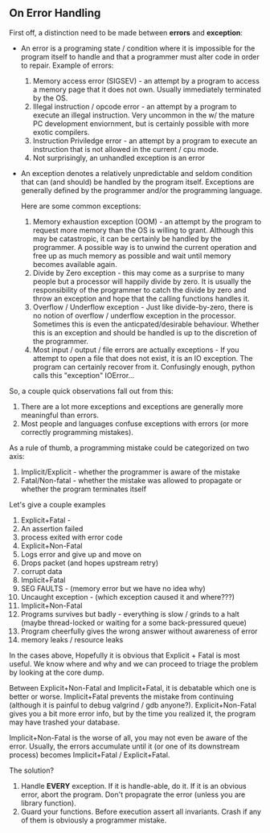## On Error Handling

First off, a distinction need to be made between **errors** and **exception**:

- An error is a programing state / condition where it is impossible for the program itself to handle and 
  that a programmer must alter code in order to repair. Example of errors:

  1. Memory access error (SIGSEV) - an attempt by a program to access a memory page that it does not own. 
     Usually immediately terminated by the OS.
  1. Illegal instruction / opcode error - an attempt by a program to execute an illegal instruction. Very uncommon in the w/ the mature PC development enviornment, but is certainly possible with more exotic compilers.
  1. Instruction Priviledge error - an attempt by a program to execute an instruction that is not allowed in the current / cpu mode. 
  1. Not surprisingly, an unhandled exception is an error

- An exception denotes a relatively unpredictable and seldom condition that can (and should) be handled by the program itself. 
  Exceptions are generally defined by the programmer and/or the programming language.
  
  Here are some common exceptions:

  1. Memory exhaustion exception (OOM) - an attempt by the program to request more memory than the OS is willing to grant.
    Although this may be catastropic, it can be certainly be handled by the programmer. 
    A possible way is to unwind the current operation and free up as much memory as possible and wait until memory becomes available again.
  1. Divide by Zero exception - this may come as a surprise to many people but a processor will happily divide by zero. 
    It is usually the responsibility of the programmer to catch the divide by zero and 
    throw an exception and hope that the calling functions handles it.
  1. Overflow / Underflow exception - Just like divide-by-zero, there is no notion of overflow / underflow exception in the processor.     Sometimes this is even the anticpated/desirable behaviour. 
    Whether this is an exception and should be handled is up to the discretion of the programmer.
  1. Most input / output / file errors are actually exceptions - If you attempt to open a file that does not exist, it is an IO exception. The program can certainly recover from it. Confusingly enough, python calls this "exception" IOError...
  

So, a couple quick observations fall out from this:
1. There are a lot more exceptions and exceptions are generally more meaningful than errors.
1. Most people and languages confuse exceptions with errors (or more correctly programming mistakes). 

As a rule of thumb, a programming mistake could be categorized on two axis:
1. Implicit/Explicit - whether the programmer is aware of the mistake
1. Fatal/Non-fatal - whether the mistake was allowed to propagate or whether the program terminates itself

Let's give a couple examples
1. Explicit+Fatal - 
  1. An assertion failed
  1. process exited with error code
1. Explicit+Non-Fatal
  1. Logs error and give up and move on
  1. Drops packet (and hopes upstream retry)
  1. corrupt data
1. Implicit+Fatal
  1. SEG FAULTS - (memory error but we have no idea why)
  1. Uncaught exception - (which exception caused it and where???)
1. Implicit+Non-Fatal
  1. Programs survives but badly - everything is slow / grinds to a halt 
    (maybe thread-locked or waiting for a some back-pressured queue)
  1. Program cheerfully gives the wrong answer without awareness of error
  1. memory leaks / resource leaks

In the cases above, Hopefully it is obvious that Explicit + Fatal is most useful. We know where and why and we can proceed to triage the problem by looking at the core dump. 

Between Explicit+Non-Fatal and Implicit+Fatal, it is debatable which one is better or worse. Implicit+Fatal prevents the mistake from continuing (although it is painful to debug valgrind / gdb anyone?). Explicit+Non-Fatal gives you a bit more error info, but by the time you realized it, the program may have trashed your database.

Implicit+Non-Fatal is the worse of all, you may not even be aware of the error. Usually, the errors accumulate until it (or one of its downstream process) becomes Implicit+Fatal / Explicit+Fatal.

The solution? 
1. Handle **EVERY** exception. If it is handle-able, do it. If it is an obvious error, abort the program. Don't propagrate the error (unless you are library function).
1. Guard your functions. Before execution assert all invariants. Crash if any of them is obviously a programmer mistake.

